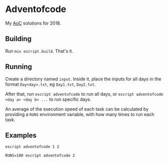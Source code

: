 # Adventofcode

My [AoC](https://adventofcode.com) solutions for 2018.

## Building

Run `mix escript.build`. That's it.

## Running

Create a directory named `input`. Inside it, place the inputs for all days in the format
`Day<day>.txt`, eg `Day1.txt`, `Day2.txt`.

After that, run `escript adventofcode` to run all days, or `escript adventofcode <day a> <day b> ...`
to run specific days.

An average of the execution speed of each task can be calculated by providing a `RUNS` environment variable,
with how many times to run each task.

## Examples

```
escript adventofcode 1 2
```

```
RUNS=100 escript adventofcode 2
```